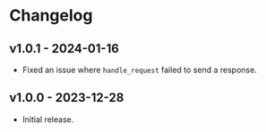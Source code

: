 # Changelog

## v1.0.1 - 2024-01-16

- Fixed an issue where `handle_request` failed to send a response.

## v1.0.0 - 2023-12-28

- Initial release.
